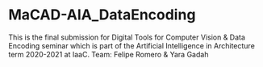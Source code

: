 # MaCAD-AIA_DataEncoding
 This is the final submission for Digital Tools for Computer Vision & Data Encoding seminar which is part of the Artificial Intelligence in Architecture term 2020-2021 at IaaC. Team: Felipe Romero & Yara Gadah
